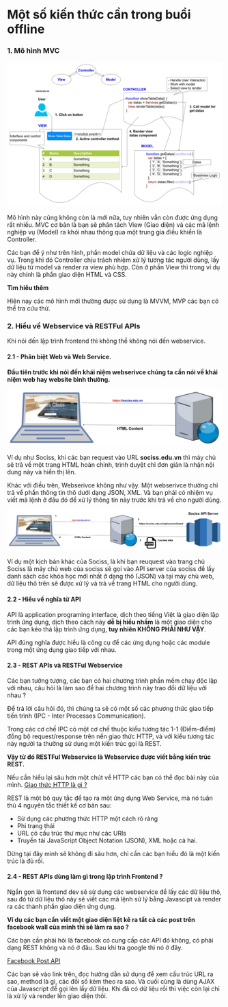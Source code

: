 # Một số kiến thức cần trong buổi offline 


### 1. Mô hình MVC 

![MVC](./mvc.jpg  "MVC")

Mô hình này cũng không còn là mới nữa, tuy nhiên vẫn còn được ứng dụng rất nhiều. MVC cơ bản là bạn sẽ phân tách View (Giao diện) và các mã lệnh nghiệp vụ (Model) ra khỏi nhau thông qua một trung gia điều khiển là Controller.

Các bạn để ý như trên hình, phần model chứa dữ liệu và các logic nghiệp vụ. Trong khi đó Controller chịu trách nhiệm xử lý tương tác người dùng, lấy dữ liệu từ model và render ra view phù hợp. Còn ở phần View thì trong ví dụ này chính là phần giao diện HTML và CSS.

**Tìm hiểu thêm**

Hiện nay các mô hình mới thường được sử dụng là MVVM, MVP các bạn có thể tra cứu thử.

### 2. Hiểu về Webservice và RESTFul APIs 

Khi nói đến lập trình frontend thì không thể không nói đến webservice. 


#### 2.1 - Phân biệt Web và Web Service.

**Đầu tiên trước khi nói đến khái niệm webserivce chúng ta cần nói về khái niệm web hay website bình thường.**

![Web ](./web-service.jpg  "Web ")


Ví dụ như Sociss, khi các bạn request vào URL **sociss.edu.vn** thì máy chủ sẽ trả về một trang HTML hoàn chỉnh, trình duyệt chỉ đơn giản là nhận nội dung này và hiển thị lên.

 Khác với điều trên, Webserivce không như vậy. Một webserivce thường chỉ trả về phần thông tin thô dưới dạng JSON, XML. Và bạn phải có nhiệm vụ viết mã lệnh ở đâu đó để xử lý thông tin này trước khi trả về cho người dùng.
 
 ![Web Service](./web-service-v2.jpg  "Web Service ")
 
 Ví dụ một kịch bản khác của Sociss, là khi bạn reuquest vào trang chủ Sociss là máy chủ web của sociss sẽ gọi vào API server của sociss để lấy danh sách các khóa học mới nhất ở dạng thô (JSON) và tại máy chủ web, dữ liệu thô trên sẽ được xử lý và trả về trang HTML cho người dùng.

#### 2.2 - Hiểu về nghĩa từ API 

API là application programing interface, dịch theo tiếng Việt là giao diện lập trình ứng dụng, dịch theo cách này **dễ bị hiểu nhầm** là một giao diện cho các bạn kéo thả lập trình ứng dụng, **tuy nhiên KHÔNG PHẢI NHƯ VẬY**.

API đúng nghĩa được hiểu là công cụ để các ứng dụng hoặc các module trong một ứng dụng giao tiếp với nhau.

#### 2.3 - REST APIs và RESTFul Webservice  

 Các bạn tưởng tượng, các bạn có hai chương trình phần mềm chạy độc lập với nhau, câu hỏi là làm sao để hai chương trình này trao đổi dữ liệu với nhau ?
 
 Để trả lời câu hỏi đó, thì chúng ta sẽ có một số các phương thức giao tiếp tiến trình (IPC - Inter Processes Communication).
 
Trong các cơ chế IPC có một cơ chế thuộc kiểu tương tác 1-1 (Điểm-điểm) đồng bộ request/response trên nền giao thức HTTP, và với kiểu tương tác này người ta thường sử dụng một kiến trúc gọi là REST.

**Vậy từ đó RESTFul Webservice là Webservice được viết bằng kiến trúc REST.**

Nếu cần hiểu lại sâu hơn một chút về HTTP các bạn có thể đọc bài này của mình. [Giao thức HTTP là gì ? ](https://sociss.edu.vn/courses/nodejs/lesson/giao-thuc-http-la-gi) 


REST là một bộ quy tắc để tạo ra một ứng dụng Web Service, mà nó tuân thủ 4 nguyên tắc thiết kế cơ bản sau:

+ Sử dụng các phương thức HTTP một cách rõ ràng
+ Phi trạng thái
+ URL có cấu trúc thư mục như các URls
+ Truyền tải JavaScript Object Notation (JSON), XML hoặc cả hai.


Dừng tại đây mình sẽ không đi sâu hơn, chỉ cần các bạn hiểu đó là một kiến trúc là đủ rồi.


#### 2.4 - REST APIs dùng làm gì trong lập trình Frontend ?

Ngắn gọn là frontend dev sẽ sử dụng các webservice để lấy các dữ liệu thô, sau đó từ dữ liệu thô này sẽ viết các mã lệnh sử lý bằng Javascipt và render ra các thành phần giao diện ứng dụng.


**Ví dụ các bạn cần viết một giao diện liệt kê ra tất cả các post trên facebook wall của mình thì sẽ làm ra sao ?**

Các bạn cần phải hỏi là facebook có cung cấp các API đó không, có phải dạng REST không và nó ở đâu. Sau khi tra google thì nó ở đây.

[Facebook Post API ](https://developers.facebook.com/docs/graph-api/reference/v2.11/post) 


Các bạn sẽ vào link trên, đọc hướng dẫn sử dụng để xem cấu trúc URL ra sao, method là gì, các đối số kèm theo ra sao. Và cuối cùng là dùng AJAX của Javascript để gọi lên lấy dữ liệu. Khi đã có dữ liệu rồi thì việc còn lại chỉ là xử lý và render lên giao diện thôi.



